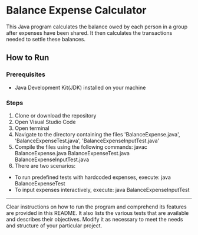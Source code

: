 # Balance Expense Calculator
This Java program calculates the balance owed by each person in a group after expenses have been shared. It then calculates the transactions needed to settle these balances.

## How to Run
### Prerequisites
- Java Development Kit(JDK) installed on your machine

### Steps
1. Clone or download the repository
2. Open Visual Studio Code
3. Open terminal
4. Navigate to the directory containing the files 'BalanceExpense.java', 'BalanceExpenseTest.java', 'BalanceExpenseInputTest.java'
5. Compile the files using the following commands:
   javac BalanceExpense.java BalanceExpenseTest.java BalanceExpenseInputTest.java
6. There are two scenarios:
- To run predefined tests with hardcoded expenses, execute:
     java BalanceExpenseTest
- To input expenses interactively, execute:
     java BalanceExpenseInputTest
__________________________________________________________________________________________________

Clear instructions on how to run the program and comprehend its features are provided in this README. It also lists the various tests that are available and describes their objectives. Modify it as necessary to meet the needs and structure of your particular project.

   

